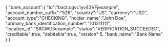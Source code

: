 {
   "bank_account":{
      "id":"bact:cgvL1yv43VFjexample",
      "account_number_suffix":"526",
      "country":"US",
      "currency":"USD",
      "account_type":"CHECKING",
      "holder_name":"John Doe",
      "primary_bank_identification_number":"101211111",
      "location_id":"S8GWD5example",
      "status":"VERIFICATION_SUCCEEDED",
      "creditable":true,
      "debitable":true,
      "version":5,
      "bank_name":"Bank Name"           
   }
}

